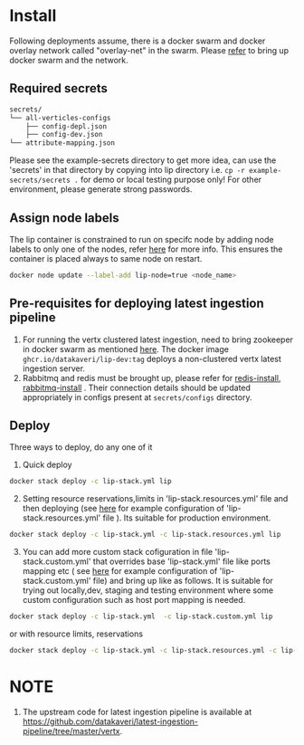 # Install
 Following deployments assume, there is a docker swarm and  docker overlay network called "overlay-net"  in the swarm. Please [refer](../../../docs/swarm-setup.md) to bring up docker swarm and the network.
## Required secrets
```sh
secrets/
└── all-verticles-configs
    ├── config-depl.json
    ├── config-dev.json
└── attribute-mapping.json
```
Please see the example-secrets directory to get more idea, can use the 'secrets' in that directory by copying into lip directory i.e. ```cp -r example-secrets/secrets .```  for demo or local testing purpose only! For other environment, please generate strong passwords.

## Assign node labels
 The lip container is constrained to run on specifc node by adding node labels to only one of the nodes, refer [here](https://docs.docker.com/engine/swarm/services/#placement-constraints) for more info. This ensures the container is placed always to same node on restart.
```sh
docker node update --label-add lip-node=true <node_name>
```
## Pre-requisites for deploying latest ingestion pipeline
1. For running the vertx clustered latest ingestion, need to bring zookeeper in docker swarm as mentioned [here](../zookeeper/README.md).
The  docker image ```ghcr.io/datakaveri/lip-dev:tag``` deploys a non-clustered vertx latest ingestion server.
2. Rabbitmq and redis must be brought up, please refer for [redis-install](../redis/README.md), [rabbitmq-install](../rabbitmq/README.md) . Their connection details should be updated  appropriately in configs present at ```secrets/configs``` directory.

## Deploy

Three ways to deploy, do any one of it
1. Quick deploy  
```sh
docker stack deploy -c lip-stack.yml lip 
```
2. Setting resource reservations,limits in 'lip-stack.resources.yml' file and then deploying (see [here](example-lip-stack.resources.yml) for example configuration of 'lip-stack.resources.yml' file ). Its suitable for production environment.

```sh
docker stack deploy -c lip-stack.yml -c lip-stack.resources.yml lip
```
3. You can add more custom stack cofiguration in file 'lip-stack.custom.yml' that overrides base 'lip-stack.yml' file like ports mapping etc ( see [here](example-lip-stack.custom.yml) for example configuration of 'lip-stack.custom.yml' file)  and bring up like as follows. It is suitable for trying out locally,dev, staging and testing environment where some custom configuration such as host port mapping is needed.
```sh
docker stack deploy -c lip-stack.yml  -c lip-stack.custom.yml lip
```
or 
with resource limits, reservations
```sh
docker stack deploy -c lip-stack.yml -c lip-stack.resources.yml -c lip-stack.custom.yml lip
```
# NOTE
1. The upstream code for latest ingestion pipeline is available at https://github.com/datakaveri/latest-ingestion-pipeline/tree/master/vertx.
